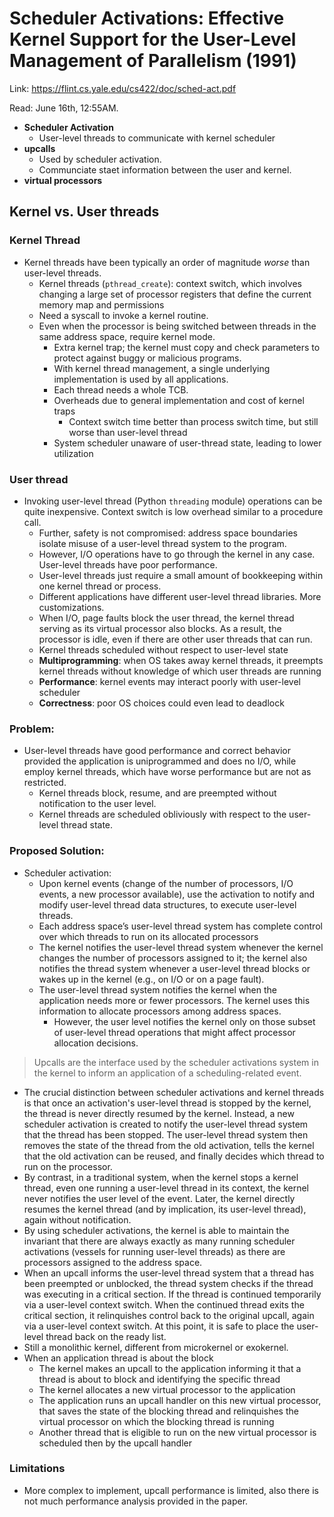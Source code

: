 # Scheduler Activations: Effective Kernel Support for the User-Level Management of Parallelism (1991) 

Link: https://flint.cs.yale.edu/cs422/doc/sched-act.pdf

Read: June 16th, 12:55AM. 

- **Scheduler Activation**
  - User-level threads to communicate with kernel scheduler
- **upcalls**
  - Used by scheduler activation. 
  - Communciate staet information between the user and kernel. 
- **virtual processors**

## Kernel vs. User threads

### Kernel Thread
- Kernel threads have been typically an order of magnitude *worse* than user-level threads. 
  - Kernel threads (`pthread_create`): context switch, which involves changing a large set of processor registers that define the current memory map and permissions
  - Need a syscall to invoke a kernel routine. 
  - Even when the processor is being switched between threads in the same address space, require kernel mode. 
    - Extra kernel trap; the kernel must copy and check parameters to protect against buggy or malicious programs.
    - With kernel thread management, a single underlying implementation is used by all applications. 
    - Each thread needs a whole TCB. 
    - Overheads due to general implementation and cost of kernel traps
        - Context switch time better than process switch time, but still worse than user-level thread
    - System scheduler unaware of user-thread state, leading to lower utilization
  
### User thread
  - Invoking user-level thread (Python `threading` module) operations can be quite inexpensive. Context switch is low overhead similar to a procedure call. 
    - Further, safety is not compromised: address space boundaries isolate misuse of a user-level thread system to the program. 
    - However, I/O operations have to go through the kernel in any case. User-level threads have poor performance.
    - User-level threads just require a small amount of bookkeeping within one kernel thread or process.
    - Different applications have different user-level thread libraries. More customizations. 
    - When I/O, page faults block the user thread, the kernel thread serving as its virtual processor also blocks. As a result, the processor is idle, even if there are other user threads that can run. 
    - Kernel threads scheduled without respect to user-level state
    - **Multiprogramming**: when OS takes away kernel threads, it preempts kernel threads without knowledge of which user threads are running
    - **Performance**: kernel events may interact poorly with user-level scheduler
    - **Correctness**: poor OS choices could even lead to deadlock
  
### Problem:

  - User-level threads have good performance and correct behavior provided the application is uniprogrammed and does no I/O, while employ kernel threads, which have worse performance but are not as restricted.
    - Kernel threads block, resume, and are preempted without notification to the user level.
    - Kernel threads are scheduled obliviously with respect to the user-level thread state.

### Proposed Solution: 

- Scheduler activation: 
  - Upon kernel events (change of the number of processors, I/O events, a new processor available), use the activation to notify and modify user-level thread data structures, to execute user-level threads. 
  - Each address space’s user-level thread system has complete control over which threads to run on its allocated processors
  - The kernel notifies the user-level thread system whenever the kernel changes the number of processors assigned to it; the kernel also notifies the thread system whenever a user-level thread blocks or wakes up in the kernel (e.g., on I/O or on a page fault). 
  - The user-level thread system notifies the kernel when the application needs more or fewer processors. The kernel uses this information to allocate processors among address spaces. 
    - However, the user level notifies the kernel only on those subset of user-level thread operations that might affect processor allocation decisions. 
  
> Upcalls are the interface used by the scheduler activations system in the kernel to inform an application of a scheduling-related event.

  - The crucial distinction between scheduler activations and kernel threads is that once an activation's user-level thread is stopped by the kernel, the thread is never directly resumed by the kernel. Instead, a new scheduler activation is created to notify the user-level thread system that the thread has been stopped. The user-level thread system then removes the state of the thread from the old activation, tells the kernel that the old activation can be reused, and finally decides which thread to run on the processor. 
  - By contrast, in a traditional system, when the kernel stops a kernel thread, even one running a user-level thread in its context, the kernel never notifies the user level of the event. Later, the kernel directly resumes the kernel thread (and by implication, its user-level thread), again without notification. 
  - By using scheduler activations, the kernel is able to maintain the invariant that there are always exactly as many running scheduler activations (vessels for running user-level threads) as there are processors assigned to the address space.
  - When an upcall informs the user-level thread system that a thread has been preempted or unblocked, the thread system checks if the thread was executing in a critical section. If the thread is continued temporarily via a user-level context switch. When the continued thread exits the critical section, it relinquishes control back to the original upcall, again via a user-level context switch. At this point, it is safe to place the user-level thread back on the ready list. 
  - Still a monolithic kernel, different from microkernel or exokernel.
  - When an application thread is about the block
      - The kernel makes an upcall to the application informing it that a thread is about to block and identifying the specific thread
      - The kernel allocates a new virtual processor to the application
      - The application runs an upcall handler on this new virtual processor, that saves the state of the blocking thread and relinquishes the virtual processor on which the blocking thread is running
      - Another thread that is eligible to run on the new virtual processor is scheduled then by the upcall handler

### Limitations 
- More complex to implement, upcall performance is limited, also there is not much performance analysis provided in the paper. 
